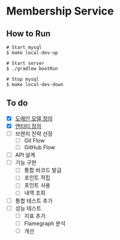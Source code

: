 # Membership Service

## How to Run

```shell
# Start mysql
$ make local-dev-up

# Start server
$ ./gradlew bootRun

# Stop mysql
$ make local-dev-down
```

## To do

- [x] [도메인 모델 정의](https://github.com/a01575dc-b401-4506-8753-7d523b558dfa/membership-service/issues/1)
- [x] [엔티티 정의](https://github.com/a01575dc-b401-4506-8753-7d523b558dfa/membership-service/issues/1)
- [ ] 브렌치 전략 선정
    - [ ] Git Flow
    - [ ] GitHub Flow
- [ ] API 설계
- [ ] 기능 구현
  - [ ] 통합 바코드 발급
  - [ ] 포인트 적립
  - [ ] 포인트 사용
  - [ ] 내역 조회
- [ ] 통합 테스트 추가
- [ ] 성능 테스트
    - [ ] 지표 추가
    - [ ] Flamegraph 분석
    - [ ] 개선
